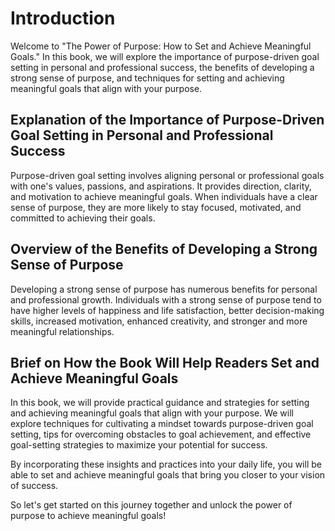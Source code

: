 Introduction
============

Welcome to "The Power of Purpose: How to Set and Achieve Meaningful Goals." In this book, we will explore the importance of purpose-driven goal setting in personal and professional success, the benefits of developing a strong sense of purpose, and techniques for setting and achieving meaningful goals that align with your purpose.

Explanation of the Importance of Purpose-Driven Goal Setting in Personal and Professional Success
-------------------------------------------------------------------------------------------------

Purpose-driven goal setting involves aligning personal or professional goals with one's values, passions, and aspirations. It provides direction, clarity, and motivation to achieve meaningful goals. When individuals have a clear sense of purpose, they are more likely to stay focused, motivated, and committed to achieving their goals.

Overview of the Benefits of Developing a Strong Sense of Purpose
----------------------------------------------------------------

Developing a strong sense of purpose has numerous benefits for personal and professional growth. Individuals with a strong sense of purpose tend to have higher levels of happiness and life satisfaction, better decision-making skills, increased motivation, enhanced creativity, and stronger and more meaningful relationships.

Brief on How the Book Will Help Readers Set and Achieve Meaningful Goals
------------------------------------------------------------------------

In this book, we will provide practical guidance and strategies for setting and achieving meaningful goals that align with your purpose. We will explore techniques for cultivating a mindset towards purpose-driven goal setting, tips for overcoming obstacles to goal achievement, and effective goal-setting strategies to maximize your potential for success.

By incorporating these insights and practices into your daily life, you will be able to set and achieve meaningful goals that bring you closer to your vision of success.

So let's get started on this journey together and unlock the power of purpose to achieve meaningful goals!

